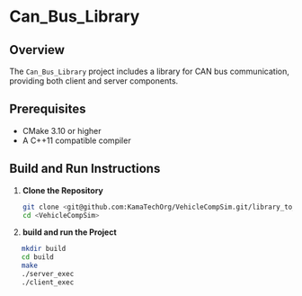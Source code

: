# Can_Bus_Library

## Overview

The `Can_Bus_Library` project includes a library for CAN bus communication, providing both client and server components.

## Prerequisites

- CMake 3.10 or higher
- A C++11 compatible compiler




## Build and Run Instructions

1. **Clone the Repository**

   ```sh
   git clone <git@github.com:KamaTechOrg/VehicleCompSim.git/library_to_user>
   cd <VehicleCompSim>

2. **build and run the Project**
 ```sh
    mkdir build
    cd build
    make
    ./server_exec
    ./client_exec